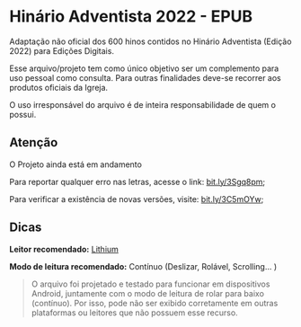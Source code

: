 # Hinário Adventista 2022 - EPUB

Adaptação não oficial dos 600 hinos contidos no Hinário Adventista (Edição 2022) para Edições Digitais.

Esse arquivo/projeto tem como único objetivo ser um complemento para uso pessoal como consulta.
Para outras finalidades deve-se recorrer aos produtos oficiais da Igreja.

O uso irresponsável do arquivo é de inteira responsabilidade de quem o possui.


## Atenção
O Projeto ainda está em andamento

Para reportar qualquer erro nas letras, acesse o link: [bit.ly/3Sgq8pm](https://bit.ly/3Sgq8pm);

Para verificar a existência de novas versões, visite: [bit.ly/3C5mOYw](https://bit.ly/3C5mOYw);

## Dicas

**Leitor recomendado:** [Lithium](https://play.google.com/store/apps/details?id=com.faultexception.reader)

**Modo de leitura recomendado:** Contínuo (Deslizar, Rolável, Scrolling... )

>O arquivo foi projetado e testado para funcionar em dispositivos Android, juntamente com o modo de leitura de rolar para baixo (contínuo). Por isso, pode não ser exibido corretamente em outras plataformas ou leitores que não possuem esse recurso.

